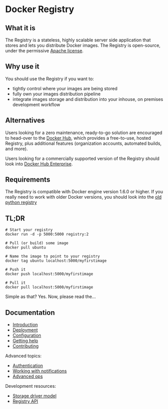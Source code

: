 <!--GITHUB
page_title: Docker Registry 2.0
page_description: Introduces the Docker Registry
page_keywords: registry, images, repository
IGNORES-->

# Docker Registry

## What it is

The Registry is a stateless, highly scalable server side application that stores and lets you distribute Docker images.
The Registry is open-source, under the permissive [Apache license](http://en.wikipedia.org/wiki/Apache_License).

## Why use it

You should use the Registry if you want to:

 * tightly control where your images are being stored
 * fully own your images distribution pipeline
 * integrate images storage and distribution into your inhouse, on premises development workflow

## Alternatives

Users looking for a zero maintenance, ready-to-go solution are encouraged to head-over to the [Docker Hub](https://hub.docker.com), which provides a free-to-use, hosted Registry, plus additional features (organization accounts, automated builds, and more).

Users looking for a commercially supported version of the Registry should look into [Docker Hub Enterprise](https://docs.docker.com/docker-hub-enterprise/).

## Requirements

The Registry is compatible with Docker engine version 1.6.0 or higher.
If you really need to work with older Docker versions, you should look into the [old python registry](https://github.com/docker/docker-registry)

## TL;DR

```
# Start your registry
docker run -d -p 5000:5000 registry:2

# Pull (or build) some image
docker pull ubuntu

# Name the image to point to your registry
docker tag ubuntu localhost:5000/myfirstimage

# Push it
docker push localhost:5000/myfirstimage

# Pull it
docker pull localhost:5000/myfirstimage
```

Simple as that? Yes. Now, please read the...


## Documentation

 - [Introduction](introduction.md)
 - [Deployment](deploying.md)
 - [Configuration](configuration.md)
 - [Getting help](help.md)
 - [Contributing](../CONTRIBUTING.md)

Advanced topics:

 - [Authentication](authentication.md)
 - [Working with notifications](notifications.md)
 - [Advanced ops](advanced.md)

Development resources:
 - [Storage driver model](storagedrivers.md)
 - [Registry API](spec/api.md)


